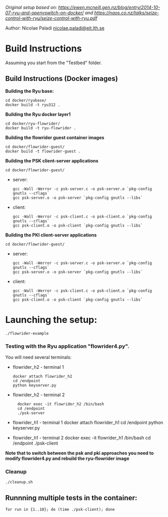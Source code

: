 *Original setup based on:
  https://ewen.mcneill.gen.nz/blog/entry/2014-10-07-ryu-and-openvswitch-on-docker/
and  https://naos.co.nz/talks/seize-control-with-ryu/seize-control-with-ryu.pdf*

Author: Nicolae Paladi <nicolae.paladi@eit.lth.se>

# Build Instructions
Assuming you start from the "Testbed" folder.

## Build Instructions (Docker images)


  **Building the Ryu base:**

    cd docker/ryubase/
    docker build -t ryu312 .

 **Building the Ryu docker layer1**

    cd docker/ryu-flowrider/
    docker build -t ryu-flowrider .

 **Building the flowrider guest container images**

    cd docker/flowrider-guest/
    docker build -t flowrider-guest .

**Building the PSK client-server applications**

    cd docker/flowrider-guest/

  * server:

        gcc -Wall -Werror -c psk-server.c -o psk-server.o `pkg-config gnutls --cflags`
        gcc psk-server.o -o psk-server `pkg-config gnutls --libs`

  * client:

        gcc -Wall -Werror -c psk-client.c -o psk-client.o `pkg-config gnutls --cflags`
        gcc psk-client.o -o psk-client `pkg-config gnutls --libs`


**Building the PKI client-server applications**

    cd docker/flowrider-guest/

  * server:

        gcc -Wall -Werror -c psk-server.c -o psk-server.o `pkg-config gnutls --cflags`
        gcc psk-server.o -o psk-server `pkg-config gnutls --libs`

  * client:

        gcc -Wall -Werror -c psk-client.c -o psk-client.o `pkg-config gnutls --cflags`
        gcc psk-client.o -o psk-client `pkg-config gnutls --libs`


# Launching the setup:
    ./flowrider-example

### Testing with the Ryu application "flowrider4.py".
You will need several terminals:

  * flowrider_h2 - terminal 1

        docker attach flowrider_h2
        cd /endpoint
        python keyserver.py

* flowrider_h2 - terminal 2

        docker exec -it flowrider_h2 /bin/bash
        cd /endpoint
        ./psk-server

* flowrider_h1 - terminal 1
        docker attach flowrider_h1
        cd /endpoint
        python keyserver.py

* flowrider_h1 - terminal 2
        docker exec -it flowrider_h1 /bin/bash
        cd /endpoint
        ./psk-client

**Note that to switch between the psk and pki approaches you  need to modify flowrider4.py and rebuild the ryu-flowrider image**

### Cleanup
    ./cleanup.sh


## Runnning multiple tests in the container:
    for run in {1..10}; do (time ./psk-client); done
